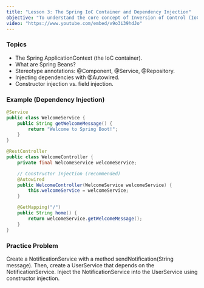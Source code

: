 ```yaml
---
title: "Lesson 3: The Spring IoC Container and Dependency Injection"
objective: "To understand the core concept of Inversion of Control (IoC) and Dependency Injection (DI)."
video: "https://www.youtube.com/embed/v9o3i39hdJo"
---
```


### Topics

- The Spring ApplicationContext (the IoC container).
- What are Spring Beans?
- Stereotype annotations: @Component, @Service, @Repository.
- Injecting dependencies with @Autowired.
- Constructor injection vs. field injection.

### Example (Dependency Injection)

```java
@Service
public class WelcomeService {
    public String getWelcomeMessage() {
        return "Welcome to Spring Boot!";
    }
}

@RestController
public class WelcomeController {
    private final WelcomeService welcomeService;

    // Constructor Injection (recommended)
    @Autowired
    public WelcomeController(WelcomeService welcomeService) {
        this.welcomeService = welcomeService;
    }

    @GetMapping("/")
    public String home() {
        return welcomeService.getWelcomeMessage();
    }
}
```

### Practice Problem

Create a NotificationService with a method sendNotification(String message). Then, create a UserService that depends on the NotificationService. Inject the NotificationService into the UserService using constructor injection.
